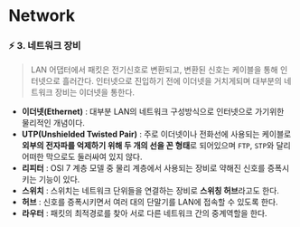 # Network





### :zap: 3. 네트워크 장비

> LAN 어댑터에서 패킷은 전기신호로 변환되고, 변환된 신호는 케이블을 통해 인터넷으로 흘러간다. 인터넷으로 진입하기 전에 이더넷을 거치게되며 대부분의 네트워크 장비는 이더넷을 통한다.



- **이더넷(Ethernet)** : 대부분 LAN의 네트워크 구성방식으로 인터넷으로 가기위한 물리적인 개념이다. 
- **UTP(Unshielded Twisted Pair)** : 주로 이더넷이나 전화선에 사용되는 케이블로 **외부의 전자파를 억제하기 위해 두 개의 선을 꼰 형태**로 되어있으며 `FTP`, `STP`와 달리 어떠한 막으로도 둘러싸여 있지 않다. 
- **리피터** : OSI 7 계층 모델 중 물리 계층에서 사용되는 장비로 약해진 신호를 증폭시키는 기능이 있다.
- **스위치** : 스위치는 네트워크 단위들을 연결하는 장비로 **스위칭 허브**라고도 한다.
- **허브** : 신호를 증폭시키면서 여러 대의 단말기를 LAN에 접속할 수 있도록 한다.
- **라우터** : 패킷의 최적경로를 찾아 서로 다른 네트워크 간의 중계역할을 한다.